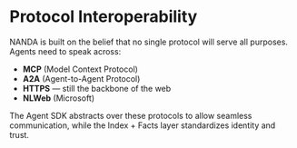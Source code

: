 # Protocol Interoperability 

NANDA is built on the belief that no single protocol will serve all purposes. Agents need to speak across:

- **MCP** (Model Context Protocol) 
- **A2A** (Agent-to-Agent Protocol) 
- **HTTPS** — still the backbone of the web
- **NLWeb** (Microsoft)

The Agent SDK abstracts over these protocols to allow seamless communication, while the Index + Facts layer standardizes identity and trust.

